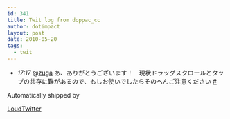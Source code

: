 ```yaml
---
id: 341
title: Twit log from doppac_cc
author: dotimpact
layout: post
date: 2010-05-20
tags:
  - twit
---
```

<ul class="loudtwitter">
  <li>
    <em>17:17</em> @<a href="http://twitter.com/zuga">zuga</a> あ、ありがとうございます！　現状ドラッグスクロールとタップの共存に難があるので、もしお使いでしたらそのへんご注意ください <a href="http://twitter.com/doppac_cc/statuses/14282580363">#</a>
  </li>
</ul>Automatically shipped by 

[LoudTwitter][1]

 [1]: http://www.loudtwitter.com
